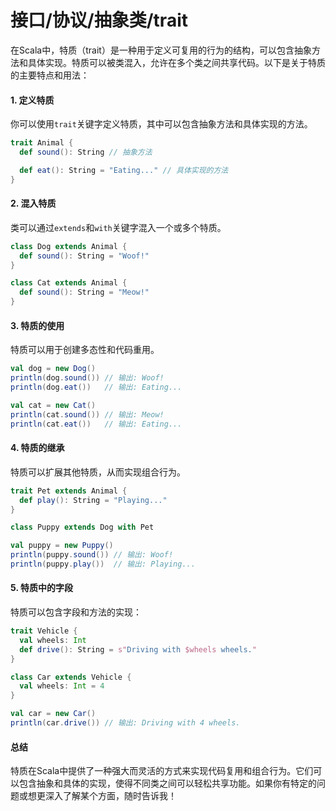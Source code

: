 # 接口/协议/抽象类/trait

在Scala中，特质（trait）是一种用于定义可复用的行为的结构，可以包含抽象方法和具体实现。特质可以被类混入，允许在多个类之间共享代码。以下是关于特质的主要特点和用法：

#### 1. 定义特质

你可以使用`trait`关键字定义特质，其中可以包含抽象方法和具体实现的方法。

```scala
trait Animal {
  def sound(): String // 抽象方法

  def eat(): String = "Eating..." // 具体实现的方法
}
```

#### 2. 混入特质

类可以通过`extends`和`with`关键字混入一个或多个特质。

```scala
class Dog extends Animal {
  def sound(): String = "Woof!"
}

class Cat extends Animal {
  def sound(): String = "Meow!"
}
```

#### 3. 特质的使用

特质可以用于创建多态性和代码重用。

```scala
val dog = new Dog()
println(dog.sound()) // 输出: Woof!
println(dog.eat())   // 输出: Eating...

val cat = new Cat()
println(cat.sound()) // 输出: Meow!
println(cat.eat())   // 输出: Eating...
```

#### 4. 特质的继承

特质可以扩展其他特质，从而实现组合行为。

```scala
trait Pet extends Animal {
  def play(): String = "Playing..."
}

class Puppy extends Dog with Pet

val puppy = new Puppy()
println(puppy.sound()) // 输出: Woof!
println(puppy.play())  // 输出: Playing...
```

#### 5. 特质中的字段

特质可以包含字段和方法的实现：

```scala
trait Vehicle {
  val wheels: Int
  def drive(): String = s"Driving with $wheels wheels."
}

class Car extends Vehicle {
  val wheels: Int = 4
}

val car = new Car()
println(car.drive()) // 输出: Driving with 4 wheels.
```

#### 总结

特质在Scala中提供了一种强大而灵活的方式来实现代码复用和组合行为。它们可以包含抽象和具体的实现，使得不同类之间可以轻松共享功能。如果你有特定的问题或想更深入了解某个方面，随时告诉我！
